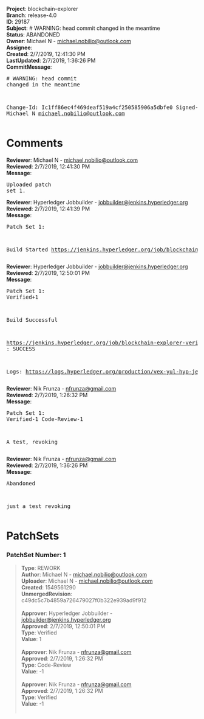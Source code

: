 <strong>Project</strong>: blockchain-explorer<br><strong>Branch</strong>: release-4.0<br><strong>ID</strong>: 29187<br><strong>Subject</strong>: # WARNING: head commit changed in the meantime<br><strong>Status</strong>: ABANDONED<br><strong>Owner</strong>: Michael N - michael.nobilio@outlook.com<br><strong>Assignee</strong>:<br><strong>Created</strong>: 2/7/2019, 12:41:30 PM<br><strong>LastUpdated</strong>: 2/7/2019, 1:36:26 PM<br><strong>CommitMessage</strong>:<br><pre># WARNING: head commit changed in the meantime



Change-Id: Ic1ff86ec4f469deaf519a4cf250585906a5dbfe0
Signed-off-by: Michael N <michael.nobilio@outlook.com>
</pre><h1>Comments</h1><strong>Reviewer</strong>: Michael N - michael.nobilio@outlook.com<br><strong>Reviewed</strong>: 2/7/2019, 12:41:30 PM<br><strong>Message</strong>: <pre>Uploaded patch set 1.</pre><strong>Reviewer</strong>: Hyperledger Jobbuilder - jobbuilder@jenkins.hyperledger.org<br><strong>Reviewed</strong>: 2/7/2019, 12:41:39 PM<br><strong>Message</strong>: <pre>Patch Set 1:

Build Started https://jenkins.hyperledger.org/job/blockchain-explorer-verify-x86_64/9/</pre><strong>Reviewer</strong>: Hyperledger Jobbuilder - jobbuilder@jenkins.hyperledger.org<br><strong>Reviewed</strong>: 2/7/2019, 12:50:01 PM<br><strong>Message</strong>: <pre>Patch Set 1: Verified+1

Build Successful 

https://jenkins.hyperledger.org/job/blockchain-explorer-verify-x86_64/9/ : SUCCESS

Logs: https://logs.hyperledger.org/production/vex-yul-hyp-jenkins-3/blockchain-explorer-verify-x86_64/9</pre><strong>Reviewer</strong>: Nik Frunza - nfrunza@gmail.com<br><strong>Reviewed</strong>: 2/7/2019, 1:26:32 PM<br><strong>Message</strong>: <pre>Patch Set 1: Verified-1 Code-Review-1

A test, revoking</pre><strong>Reviewer</strong>: Nik Frunza - nfrunza@gmail.com<br><strong>Reviewed</strong>: 2/7/2019, 1:36:26 PM<br><strong>Message</strong>: <pre>Abandoned

just a test revoking</pre><h1>PatchSets</h1><h3>PatchSet Number: 1</h3><blockquote><strong>Type</strong>: REWORK<br><strong>Author</strong>: Michael N - michael.nobilio@outlook.com<br><strong>Uploader</strong>: Michael N - michael.nobilio@outlook.com<br><strong>Created</strong>: 1549561290<br><strong>UnmergedRevision</strong>: c49dc5c7b4859a726479027f0b322e939ad9f912<br><br><strong>Approver</strong>: Hyperledger Jobbuilder - jobbuilder@jenkins.hyperledger.org<br><strong>Approved</strong>: 2/7/2019, 12:50:01 PM<br><strong>Type</strong>: Verified<br><strong>Value</strong>: 1<br><br><strong>Approver</strong>: Nik Frunza - nfrunza@gmail.com<br><strong>Approved</strong>: 2/7/2019, 1:26:32 PM<br><strong>Type</strong>: Code-Review<br><strong>Value</strong>: -1<br><br><strong>Approver</strong>: Nik Frunza - nfrunza@gmail.com<br><strong>Approved</strong>: 2/7/2019, 1:26:32 PM<br><strong>Type</strong>: Verified<br><strong>Value</strong>: -1<br><br></blockquote>